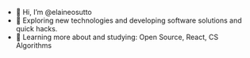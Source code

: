 - 👋 Hi, I’m @elaineosutto
- 👀 Exploring new technologies and developing software solutions and quick hacks.
- 🌱 Learning more about and studying: Open Source, React, CS Algorithms

